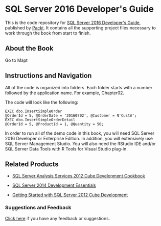 # SQL Server 2016 Developer's Guide
This is the code repository for [SQL Server 2016 Developer's Guide](https://www.packtpub.com/big-data-and-business-intelligence/sql-server-2016-developer-guide?utm_source=github&utm_medium=repository&utm_campaign=9781786465344), published by [Packt](https://www.packtpub.com/?utm_source=github). It contains all the supporting project files necessary to work through the book from start to finish.
## About the Book
Go to Mapt
## Instructions and Navigation
All of the code is organized into folders. Each folder starts with a number followed by the application name. For example, Chapter02.



The code will look like the following:
```
EXEC dbo.InsertSimpleOrder
@OrderId = 5, @OrderDate = '20160702', @Customer = N'CustA';
EXEC dbo.InsertSimpleOrderDetail
@OrderId = 5, @ProductId = 1, @Quantity = 50;
```

In order to run all of the demo code in this book, you will need SQL Server 2016 Developer
or Enterprise Edition. In addition, you will extensively use SQL Server Management Studio.
You will also need the RStudio IDE and/or SQL Server Data Tools with R Tools for Visual
Studio plug-in.

## Related Products
* [SQL Server Analysis Services 2012 Cube Development Cookbook](https://www.packtpub.com/big-data-and-business-intelligence/sql-server-analysis-services-2012-cube-development-cookbook?utm_source=github&utm_medium=repository&utm_campaign=9781849689809)

* [SQL Server 2014 Development Essentials](https://www.packtpub.com/networking-and-servers/sql-server-2014-development-essentials?utm_source=github&utm_medium=repository&utm_campaign=9781782172550)

* [Getting Started with SQL Server 2012 Cube Development](https://www.packtpub.com/big-data-and-business-intelligence/getting-started-sql-server-2012-cube-development?utm_source=github&utm_medium=repository&utm_campaign=9781849689502)

### Suggestions and Feedback
[Click here](https://docs.google.com/forms/d/e/1FAIpQLSe5qwunkGf6PUvzPirPDtuy1Du5Rlzew23UBp2S-P3wB-GcwQ/viewform) if you have any feedback or suggestions.

